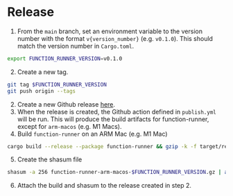 # Release

1. From the `main` branch, set an environment variable to the version number with the format `v{version_number}` (e.g. `v0.1.0`). This should match the version number in `Cargo.toml`.

```sh
export FUNCTION_RUNNER_VERSION=v0.1.0
```

2. Create a new tag.

```sh
git tag $FUNCTION_RUNNER_VERSION
git push origin --tags
```

2. Create a new Github release [here](https://github.com/Shopify/function-runner/releases/new).
3. When the release is created, the Github action defined in `publish.yml` will be run. This will produce the build artifacts for function-runner, except for `arm-macos` (e.g. M1 Macs).
4. Build `function-runner` on an ARM Mac (e.g. M1 Mac)

```sh
cargo build --release --package function-runner && gzip -k -f target/release/function-runner && mv target/release/function-runner.gz function-runner-arm-macos-$FUNCTION_RUNNER_VERSION.gz
```

5. Create the shasum file

```sh
shasum -a 256 function-runner-arm-macos-$FUNCTION_RUNNER_VERSION.gz | awk '{ print $1 }' > function-runner-arm-macos-$FUNCTION_RUNNER_VERSION.gz.sha256
```

6. Attach the build and shasum to the release created in step 2.
